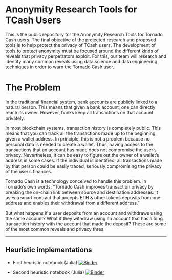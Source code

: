 # Anonymity Research Tools for TCash Users

This is the public repository for the Anonymity Research Tools for Tornado Cash users. The final objective of the projected research and proposed tools is to help protect the privacy of TCash users.
The development of tools to protect anonymity must be focused around the different kinds of reveals that privacy perpetrators exploit. For this, our team will research and identify many common reveals using data science and data engineering techniques in order to warn the Tornado Cash user.

# The Problem
In the traditional financial system, bank accounts are publicly linked to a natural person. This means that given a bank account, one can directly reach its owner. However, banks keep all transactions on that account privately.

In most blockchain systems, transaction history is completely public. This means that you can track all the transactions made up to the beginning, given a wallet address.
In principle, this is not a problem because no personal data is needed to create a wallet. Thus, having access to the transactions that an account has made does not compromise the user’s privacy.
Nevertheless, it can be easy to figure out the owner of a wallet’s address in some cases. If the individual is identified, all transactions made by that person could be easily traced, seriously compromising the privacy of the user’s finances.

Tornado Cash is a technology conceived to handle this problem. In Tornado’s own words:
“Tornado Cash improves transaction privacy by breaking the on-chain link between source and destination addresses. It uses a smart contract that accepts ETH & other tokens deposits from one address and enables their withdrawal from a different address.”

But what happens if a user deposits from an account and withdraws using the same account? What if they withdraw using an account that has a long transaction history with the account that made the deposit? These are some of the most common reveals and privacy threa

---

## Heuristic implementations 

* First heuristic notebook (Julia) [![Binder](https://mybinder.org/badge_logo.svg)](https://mybinder.org/v2/gh/lambdaclass/tornado_cash_anonymity_tool/HEAD?filepath=notebooks%2Ffirst_heuristic.ipynb)

* Second heuristic notebook (Julia) [![Binder](https://mybinder.org/badge_logo.svg)](https://mybinder.org/v2/gh/lambdaclass/tornado_cash_anonymity_tool/HEAD?filepath=notebooks%2Fsecond_heuristic.ipynb) 
